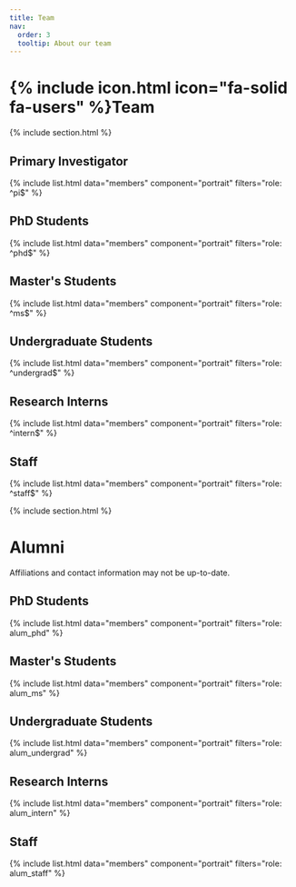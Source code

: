 ```yaml
---
title: Team
nav:
  order: 3
  tooltip: About our team
---
```


# {% include icon.html icon="fa-solid fa-users" %}Team

{% include section.html %}

## Primary Investigator
{% include list.html data="members" component="portrait" filters="role: ^pi$" %}

## PhD Students
{% include list.html data="members" component="portrait" filters="role: ^phd$" %}

## Master's Students
{% include list.html data="members" component="portrait" filters="role: ^ms$" %}

## Undergraduate Students
{% include list.html data="members" component="portrait" filters="role: ^undergrad$" %}

## Research Interns
{% include list.html data="members" component="portrait" filters="role: ^intern$" %}

## Staff
{% include list.html data="members" component="portrait" filters="role: ^staff$" %}

{% include section.html %}
# Alumni
Affiliations and contact information may not be up-to-date.

## PhD Students
{% include list.html data="members" component="portrait" filters="role: alum_phd" %}

## Master's Students
{% include list.html data="members" component="portrait" filters="role: alum_ms" %}

## Undergraduate Students
{% include list.html data="members" component="portrait" filters="role: alum_undergrad" %}

## Research Interns
{% include list.html data="members" component="portrait" filters="role: alum_intern" %}

## Staff
{% include list.html data="members" component="portrait" filters="role: alum_staff" %}